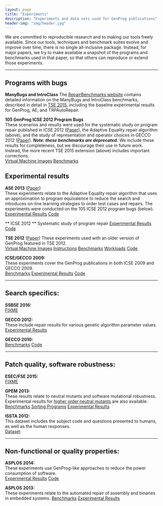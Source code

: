 ```yaml
---
layout: page
title: "Experiments"
description: "Experiments and data sets used for GenProg publications"
header-img: "img/header.jpg"
---
```


We are committed to reproducible research and to making our tools freely
available. Since our tools, techniques and benchmark suites evolve and improve
over time, there is no single all-inclusive package. Instead, for major papers,
we try to make available a snapshot of the programs and benchmarks used in that
paper, so that others can reproduce or extend those experiments.

---

Programs with bugs
-------------------------

<a id="manybugs"></a>**ManyBugs and IntroClass** 
The [RepairBenchmarks website](http://repairbenchmarks.cs.umass.edu/) contains
detailed information on the ManyBugs and IntroClass benchmarks, described in
detail in [TSE 2015](/publications/index.html#tse15), including the baseline
experimental results for GenProg, AE, and TRPAutoRepair.

<a id="icse12"></a>**105 GenProg ICSE 2012 Program Bugs**  
These scenarios and results were used for the systematic study on program repair published in ICSE 2012
([Paper](/publications/index.html#icse12)), the Adaptive Equality
repair algorithm (above), and the study of representation and operator choices
in GECCO 2012 ([Paper](/publications/index.html#gecco12)).
***Note: these benchmarks are deprecated.*** We include these results for completeness,
but we discourage their use in future work. Instead, the more recent TSE 2015
extension (above) includes important corrections.  
[Virtual Machine Images](http://dijkstra.cs.virginia.edu/genprog/resources/genprog_images)
[Benchmarks](http://dijkstra.cs.virginia.edu/genprog/resources/genprog-icse2012-benchmarks/)

Experimental results
-------------------------


**ASE 2013** ([Paper](/publications/index.html#ase13))  
These experiments relate to the Adaptive Equality repair algorithm that uses an
approximation to program equivalence to reduce the search and introduces on-line
learning strategies to order test cases and repairs. The experiments were
conducted on the 105 ICSE 2012 program bugs (below).  
[Experimental Results](http://dijkstra.cs.virginia.edu/genprog/resources/genprog-ase2013-results.zip)
[Code](https://github.com/squaresLab/genprog-code/tree/releases/v3.0)

** ICSE 2012 **
Systematic study of program repair
[Experimental Results](http://dijkstra.cs.virginia.edu/genprog/resources/genprog-icse2012-results.zip)
[Code](https://github.com/squaresLab/genprog-code/tree/releases/v2.0)

**TSE 2012** ([Paper](/publications/index.html#tse12))
These experiments used with an older version of GenProg featured in
TSE 2012.  
[Virtual Machine Images](http://dijkstra.cs.virginia.edu/genprog/resources/genprog-tse2012-wuftpd.vdi)
[Instructions](http://dijkstra.cs.virginia.edu/genprog/resources/genprog-tse2012-wuftpd.txt)
[Benchmarks](http://dijkstra.cs.virginia.edu/genprog/resources/genprog-benchmarks-tse-2012.tar.gz)
[Workloads](http://dijkstra.cs.virginia.edu/genprog/resources/genprog-tse2012-workload.tar.gz)
[Code](http://dijkstra.cs.virginia.edu/genprog/resources/genprog-source-v1.tar.gz)

**ICSE/GECCO 2009:**  
These experiments cover the GenProg publications in both ICSE 2009 and GECCO 2009.  
[Benchmarks](http://dijkstra.cs.virginia.edu/genprog/resources/genprog-benchmarks-2009.tar.gz)
[Experimental Results](http://dijkstra.cs.virginia.edu/genprog/resources/genprog-results-2009.tar.gz)
[Code](http://dijkstra.cs.virginia.edu/genprog/resources/genprog-source-v1.tar.gz)

---

Search specifics:
-----------------

**SSBSE 2016:**  
[FIXME]()

**GECCO 2012:**  
These include repair results for various genetic algorithm parameter values.  
[Experimental Results](http://dijkstra.cs.virginia.edu/genprog/resources/genprog-gecco2012-results.tar.gz)

**GECCO 2010:**  
[Benchmarks](http://dijkstra.cs.virginia.edu/genprog/resources/genprog-benchmarks-2010.tar.gz)
[Code](http://dijkstra.cs.virginia.edu/genprog/resources/genprog-source-v1.tar.gz)

---

Patch quality, software robustness:
-----------------------------------

**ESEC/FSE 2015:**  
[FIXME]()

**GPEM 2013:**  
These results relate to neutral mutants and software mutational
robustness. Experimental results
for
[higher order neutral mutants](http://dijkstra.cs.virginia.edu/genprog/resources/genprog-results-gpem-2013-higher-order.tar.bz2) are
also
available.
[Benchmarks](http://dijkstra.cs.virginia.edu/genprog/resources/genprog-benchmarks-gpem-2013.tar.gz2) [Sorting Programs](https://github.com/eschulte/sorters) [Experimental Results](http://dijkstra.cs.virginia.edu/genprog/resources/genprog-results-gpem-2013.tar.gz)

**ISSTA 2012:**  
This dataset includes the subject code and questions presented to humans,
as well as the human responses.  
[Dataset](http://dijkstra.cs.virginia.edu/genprog/resources/issta2012-study-data.zip)

---

Non-functional or quality properties:
-------------------------------------

**ASPLOS 2014:**  
These experiments use GenProg-like approaches to reduce the power consumption of
software.  
[Experimental Results](http://dijkstra.cs.virginia.edu/genprog/resources/genprog-results-asplos-2014.tar.bz2)
[Code](https://github.com/eschulte/goa/tree/asplos2014)

**ASPLOS 2013:**  
These experiments relate to the automated repair of assembly and binaries in
embedded systems.
[Benchmarks](http://dijkstra.cs.virginia.edu/genprog/resources/genprog-benchmarks-asplos-2013.tar.bz2)
[Experimental Results](http://dijkstra.cs.virginia.edu/genprog/resources/genprog-results-asplos-2013.tar.bz2)


